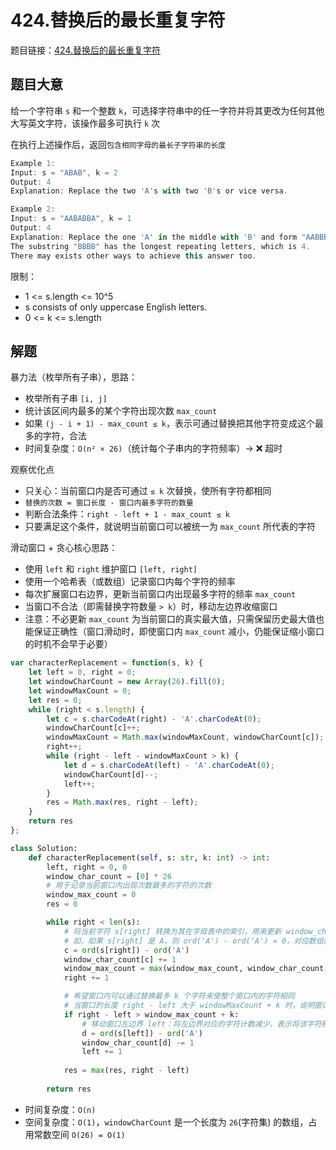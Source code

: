 # 424.替换后的最长重复字符

题目链接：[424.替换后的最长重复字符](https://leetcode.cn/problems/longest-repeating-character-replacement/)

## 题目大意

给一个字符串 `s` 和一个整数 `k`，可选择字符串中的任一字符并将其更改为任何其他大写英文字符，该操作最多可执行 `k` 次

在执行上述操作后，返回`包含相同字母的最长子字符串的长度`

```js
Example 1:
Input: s = "ABAB", k = 2
Output: 4
Explanation: Replace the two 'A's with two 'B's or vice versa.

Example 2:
Input: s = "AABABBA", k = 1
Output: 4
Explanation: Replace the one 'A' in the middle with 'B' and form "AABBBBA".
The substring "BBBB" has the longest repeating letters, which is 4.
There may exists other ways to achieve this answer too.
```

限制：
- 1 <= s.length <= 10^5
- s consists of only uppercase English letters.
- 0 <= k <= s.length

## 解题

暴力法（枚举所有子串），思路：
- 枚举所有子串 `[i, j]`
- 统计该区间内最多的某个字符出现次数 `max_count`
- 如果 `(j - i + 1) - max_count ≤ k`，表示可通过替换把其他字符变成这个最多的字符，合法
- 时间复杂度：`O(n² × 26)`（统计每个子串内的字符频率）→ ❌ 超时
  
观察优化点
- 只关心：当前窗口内是否可通过 `≤ k` 次替换，使所有字符都相同
- `替换的次数 = 窗口长度 - 窗口内最多字符的数量`
- 判断合法条件：`right - left + 1 - max_count ≤ k`
- 只要满足这个条件，就说明当前窗口可以被统一为 `max_count` 所代表的字符

滑动窗口 + 贪心核心思路：
- 使用 `left` 和 `right` 维护窗口 `[left, right]`
- 使用一个哈希表（或数组）记录窗口内每个字符的频率
- 每次扩展窗口右边界，更新当前窗口内出现最多字符的频率 `max_count`
- 当窗口不合法（即需替换字符数量 `> k`）时，移动左边界收缩窗口
- 注意：不必更新 `max_count` 为当前窗口的真实最大值，只需保留历史最大值也能保证正确性（窗口滑动时，即使窗口内 `max_count` 减小，仍能保证缩小窗口的时机不会早于必要）

```js
var characterReplacement = function(s, k) {
    let left = 0, right = 0;
    let windowCharCount = new Array(26).fill(0);
    let windowMaxCount = 0;
    let res = 0;
    while (right < s.length) {
        let c = s.charCodeAt(right) - 'A'.charCodeAt(0);
        windowCharCount[c]++;
        windowMaxCount = Math.max(windowMaxCount, windowCharCount[c]);
        right++;
        while (right - left - windowMaxCount > k) {
            let d = s.charCodeAt(left) - 'A'.charCodeAt(0);
            windowCharCount[d]--; 
            left++;
        }
        res = Math.max(res, right - left);
    }
    return res
};
```
```python
class Solution:
    def characterReplacement(self, s: str, k: int) -> int:
        left, right = 0, 0
        window_char_count = [0] * 26
        # 用于记录当前窗口内出现次数最多的字符的次数
        window_max_count = 0
        res = 0

        while right < len(s):
            # 将当前字符 s[right] 转换为其在字母表中的索引，用来更新 window_char_count 数组
            # 如，如果 s[right] 是 A，则 ord('A') - ord('A') = 0，对应数组的第一个位置
            c = ord(s[right]) - ord('A')
            window_char_count[c] += 1
            window_max_count = max(window_max_count, window_char_count[c])
            right += 1

            # 希望窗口内可以通过替换最多 k 个字符来使整个窗口内的字符相同
            # 当窗口的长度 right - left 大于 windowMaxCount + k 时，说明窗口太大，无法在 k 次替换内满足条件
            if right - left > window_max_count + k:
                # 移动窗口左边界 left：将左边界对应的字符计数减少，表示将该字符移出窗口
                d = ord(s[left]) - ord('A')
                window_char_count[d] -= 1
                left += 1
            
            res = max(res, right - left)
        
        return res
```

- 时间复杂度：`O(n)`
- 空间复杂度：`O(1)`，`windowCharCount` 是一个长度为 `26`(字符集) 的数组，占用常数空间 `O(26) = O(1)`